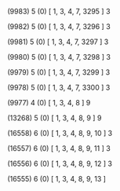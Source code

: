 (9983) 5 (0) [ 1, 3, 4, 7, 3295 ] 3 


(9982) 5 (0) [ 1, 3, 4, 7, 3296 ] 3 


(9981) 5 (0) [ 1, 3, 4, 7, 3297 ] 3 


(9980) 5 (0) [ 1, 3, 4, 7, 3298 ] 3 


(9979) 5 (0) [ 1, 3, 4, 7, 3299 ] 3 


(9978) 5 (0) [ 1, 3, 4, 7, 3300 ] 3 


(9977) 4 (0) [ 1, 3, 4, 8 ] 9 


(13268) 5 (0) [ 1, 3, 4, 8, 9 ] 9 


(16558) 6 (0) [ 1, 3, 4, 8, 9, 10 ] 3 


(16557) 6 (0) [ 1, 3, 4, 8, 9, 11 ] 3 


(16556) 6 (0) [ 1, 3, 4, 8, 9, 12 ] 3 


(16555) 6 (0) [ 1, 3, 4, 8, 9, 13 ]  

